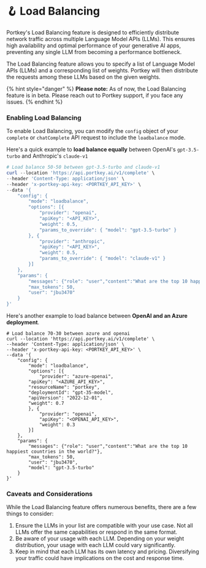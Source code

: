 # 🪝 Load Balancing

Portkey's Load Balancing feature is designed to efficiently distribute network traffic across multiple Language Model APIs (LLMs). This ensures high availability and optimal performance of your generative AI apps, preventing any single LLM from becoming a performance bottleneck.

The Load Balancing feature allows you to specify a list of Language Model APIs (LLMs) and a corresponding list of weights. Portkey will then distribute the requests among these LLMs based on the given weights.

{% hint style="danger" %}
**Please note:** As of now, the Load Balancing feature is in beta. Please reach out to Portkey support, if you face any issues.
{% endhint %}

### Enabling Load Balancing

To enable Load Balancing, you can modify the `config` object of your `complete` or `chatComplete` API request to include the `loadbalance` mode.

Here's a quick example to **load balance equally** between OpenAI's `gpt-3.5-turbo` and Anthropic's `claude-v1`

```powershell
# Load balance 50-50 between gpt-3.5-turbo and claude-v1
curl --location 'https://api.portkey.ai/v1/complete' \
--header 'Content-Type: application/json' \
--header 'x-portkey-api-key: <PORTKEY_API_KEY>' \
--data '{
    "config": {
        "mode": "loadbalance",
        "options": [{
            "provider": "openai",
            "apiKey": "<API_KEY>",
            "weight": 0.5,
            "params_to_override": { "model": "gpt-3.5-turbo" }
        }, {
            "provider": "anthropic",
            "apiKey": "<API_KEY>",
            "weight": 0.5,
            "params_to_override": { "model": "claude-v1" }
        }]
    },
    "params": {
        "messages": {"role": "user","content":"What are the top 10 happiest countries in the world?"},
        "max_tokens": 50,
        "user": "jbu3470"
    }
}'
```

Here's another example to load balance between **OpenAI and an Azure deployment**.

```
# Load balance 70-30 between azure and openai
curl --location 'https://api.portkey.ai/v1/complete' \
--header 'Content-Type: application/json' \
--header 'x-portkey-api-key: <PORTKEY_API_KEY>' \
--data '{
    "config": {
        "mode": "loadbalance",
        "options": [{
            "provider": "azure-openai",
	    "apiKey": "<AZURE_API_KEY>",
	    "resourceName": "portkey",
	    "deploymentId": "gpt-35-model",
	    "apiVersion": "2022-12-01",
	    "weight": 0.7
        }, {
            "provider": "openai",
            "apiKey": "<OPENAI_API_KEY>",
            "weight": 0.3
        }]
    },
    "params": {
        "messages": {"role": "user","content":"What are the top 10 happiest countries in the world?"},
        "max_tokens": 50,
        "user": "jbu3470",
        "model": "gpt-3.5-turbo"
    }
}'
```

### Caveats and Considerations

While the Load Balancing feature offers numerous benefits, there are a few things to consider:

1. Ensure the LLMs in your list are compatible with your use case. Not all LLMs offer the same capabilities or respond in the same format.
2. Be aware of your usage with each LLM. Depending on your weight distribution, your usage with each LLM could vary significantly.
3. Keep in mind that each LLM has its own latency and pricing. Diversifying your traffic could have implications on the cost and response time.
